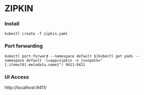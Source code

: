 # ZIPKIN

### Install
```
kubectl create -f zipkin.yaml
```

### Port forwarding
```
kubectl port-forward --namespace default $(kubectl get pods --namespace default -l=app=zipkin -o jsonpath="{.items[0].metadata.name}") 9411:9411
```

### UI Access
http://localhost:9411/